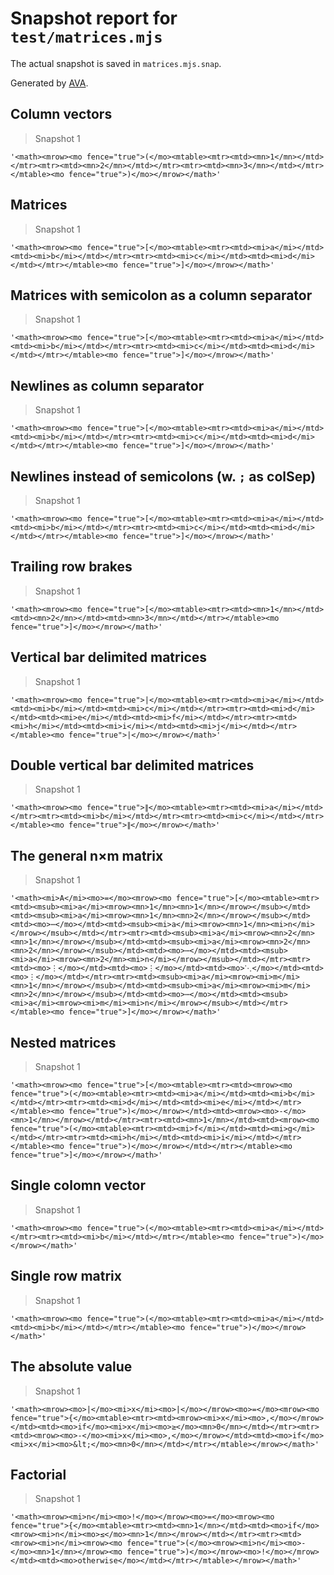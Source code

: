 # Snapshot report for `test/matrices.mjs`

The actual snapshot is saved in `matrices.mjs.snap`.

Generated by [AVA](https://avajs.dev).

## Column vectors

> Snapshot 1

    '<math><mrow><mo fence="true">(</mo><mtable><mtr><mtd><mn>1</mn></mtd></mtr><mtr><mtd><mn>2</mn></mtd></mtr><mtr><mtd><mn>3</mn></mtd></mtr></mtable><mo fence="true">)</mo></mrow></math>'

## Matrices

> Snapshot 1

    '<math><mrow><mo fence="true">[</mo><mtable><mtr><mtd><mi>a</mi></mtd><mtd><mi>b</mi></mtd></mtr><mtr><mtd><mi>c</mi></mtd><mtd><mi>d</mi></mtd></mtr></mtable><mo fence="true">]</mo></mrow></math>'

## Matrices with semicolon as a column separator

> Snapshot 1

    '<math><mrow><mo fence="true">[</mo><mtable><mtr><mtd><mi>a</mi></mtd><mtd><mi>b</mi></mtd></mtr><mtr><mtd><mi>c</mi></mtd><mtd><mi>d</mi></mtd></mtr></mtable><mo fence="true">]</mo></mrow></math>'

## Newlines as column separator

> Snapshot 1

    '<math><mrow><mo fence="true">[</mo><mtable><mtr><mtd><mi>a</mi></mtd><mtd><mi>b</mi></mtd></mtr><mtr><mtd><mi>c</mi></mtd><mtd><mi>d</mi></mtd></mtr></mtable><mo fence="true">]</mo></mrow></math>'

## Newlines instead of semicolons (w. `;` as colSep)

> Snapshot 1

    '<math><mrow><mo fence="true">[</mo><mtable><mtr><mtd><mi>a</mi></mtd><mtd><mi>b</mi></mtd></mtr><mtr><mtd><mi>c</mi></mtd><mtd><mi>d</mi></mtd></mtr></mtable><mo fence="true">]</mo></mrow></math>'

## Trailing row brakes

> Snapshot 1

    '<math><mrow><mo fence="true">[</mo><mtable><mtr><mtd><mn>1</mn></mtd><mtd><mn>2</mn></mtd><mtd><mn>3</mn></mtd></mtr></mtable><mo fence="true">]</mo></mrow></math>'

## Vertical bar delimited matrices

> Snapshot 1

    '<math><mrow><mo fence="true">|</mo><mtable><mtr><mtd><mi>a</mi></mtd><mtd><mi>b</mi></mtd><mtd><mi>c</mi></mtd></mtr><mtr><mtd><mi>d</mi></mtd><mtd><mi>e</mi></mtd><mtd><mi>f</mi></mtd></mtr><mtr><mtd><mi>h</mi></mtd><mtd><mi>i</mi></mtd><mtd><mi>j</mi></mtd></mtr></mtable><mo fence="true">|</mo></mrow></math>'

## Double vertical bar delimited matrices

> Snapshot 1

    '<math><mrow><mo fence="true">∥</mo><mtable><mtr><mtd><mi>a</mi></mtd></mtr><mtr><mtd><mi>b</mi></mtd></mtr><mtr><mtd><mi>c</mi></mtd></mtr></mtable><mo fence="true">∥</mo></mrow></math>'

## The general n×m matrix

> Snapshot 1

    '<math><mi>A</mi><mo>=</mo><mrow><mo fence="true">[</mo><mtable><mtr><mtd><msub><mi>a</mi><mrow><mn>1</mn><mn>1</mn></mrow></msub></mtd><mtd><msub><mi>a</mi><mrow><mn>1</mn><mn>2</mn></mrow></msub></mtd><mtd><mo>⋯</mo></mtd><mtd><msub><mi>a</mi><mrow><mn>1</mn><mi>n</mi></mrow></msub></mtd></mtr><mtr><mtd><msub><mi>a</mi><mrow><mn>2</mn><mn>1</mn></mrow></msub></mtd><mtd><msub><mi>a</mi><mrow><mn>2</mn><mn>2</mn></mrow></msub></mtd><mtd><mo>⋯</mo></mtd><mtd><msub><mi>a</mi><mrow><mn>2</mn><mi>n</mi></mrow></msub></mtd></mtr><mtr><mtd><mo>⋮</mo></mtd><mtd><mo>⋮</mo></mtd><mtd><mo>⋱</mo></mtd><mtd><mo>⋮</mo></mtd></mtr><mtr><mtd><msub><mi>a</mi><mrow><mi>m</mi><mn>1</mn></mrow></msub></mtd><mtd><msub><mi>a</mi><mrow><mi>m</mi><mn>2</mn></mrow></msub></mtd><mtd><mo>⋯</mo></mtd><mtd><msub><mi>a</mi><mrow><mi>m</mi><mi>n</mi></mrow></msub></mtd></mtr></mtable><mo fence="true">]</mo></mrow></math>'

## Nested matrices

> Snapshot 1

    '<math><mrow><mo fence="true">[</mo><mtable><mtr><mtd><mrow><mo fence="true">(</mo><mtable><mtr><mtd><mi>a</mi></mtd><mtd><mi>b</mi></mtd></mtr><mtr><mtd><mi>d</mi></mtd><mtd><mi>e</mi></mtd></mtr></mtable><mo fence="true">)</mo></mrow></mtd><mtd><mrow><mo>-</mo><mn>1</mn></mrow></mtd></mtr><mtr><mtd><mn>1</mn></mtd><mtd><mrow><mo fence="true">(</mo><mtable><mtr><mtd><mi>f</mi></mtd><mtd><mi>g</mi></mtd></mtr><mtr><mtd><mi>h</mi></mtd><mtd><mi>i</mi></mtd></mtr></mtable><mo fence="true">)</mo></mrow></mtd></mtr></mtable><mo fence="true">]</mo></mrow></math>'

## Single colomn vector

> Snapshot 1

    '<math><mrow><mo fence="true">(</mo><mtable><mtr><mtd><mi>a</mi></mtd></mtr><mtr><mtd><mi>b</mi></mtd></mtr></mtable><mo fence="true">)</mo></mrow></math>'

## Single row matrix

> Snapshot 1

    '<math><mrow><mo fence="true">(</mo><mtable><mtr><mtd><mi>a</mi></mtd><mtd><mi>b</mi></mtd></mtr></mtable><mo fence="true">)</mo></mrow></math>'

## The absolute value

> Snapshot 1

    '<math><mrow><mo>|</mo><mi>x</mi><mo>|</mo></mrow><mo>=</mo><mrow><mo fence="true">{</mo><mtable><mtr><mtd><mrow><mi>x</mi><mo>,</mo></mrow></mtd><mtd><mo>if</mo><mi>x</mi><mo>≥</mo><mn>0</mn></mtd></mtr><mtr><mtd><mrow><mo>-</mo><mi>x</mi><mo>,</mo></mrow></mtd><mtd><mo>if</mo><mi>x</mi><mo>&lt;</mo><mn>0</mn></mtd></mtr></mtable></mrow></math>'

## Factorial

> Snapshot 1

    '<math><mrow><mi>n</mi><mo>!</mo></mrow><mo>=</mo><mrow><mo fence="true">{</mo><mtable><mtr><mtd><mn>1</mn></mtd><mtd><mo>if</mo><mrow><mi>n</mi><mo>≤</mo><mn>1</mn></mrow></mtd></mtr><mtr><mtd><mrow><mi>n</mi><mrow><mo fence="true">(</mo><mrow><mi>n</mi><mo>-</mo><mn>1</mn></mrow><mo fence="true">)</mo></mrow><mo>!</mo></mrow></mtd><mtd><mo>otherwise</mo></mtd></mtr></mtable></mrow></math>'
